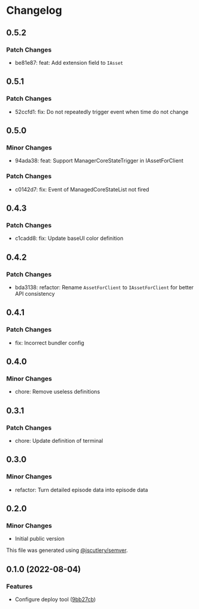 # Changelog

## 0.5.2

### Patch Changes

- be81e87: feat: Add extension field to `IAsset`

## 0.5.1

### Patch Changes

- 52ccfd1: fix: Do not repeatedly trigger event when time do not change

## 0.5.0

### Minor Changes

- 94ada38: feat: Support ManagerCoreStateTrigger in IAssetForClient

### Patch Changes

- c0142d7: fix: Event of ManagedCoreStateList not fired

## 0.4.3

### Patch Changes

- c1cadd8: fix: Update baseUI color definition

## 0.4.2

### Patch Changes

- bda3138: refactor: Rename `AssetForClient` to `IAssetForClient` for better API consistency

## 0.4.1

### Patch Changes

- fix: Incorrect bundler config

## 0.4.0

### Minor Changes

- chore: Remove useless definitions

## 0.3.1

### Patch Changes

- chore: Update definition of terminal

## 0.3.0

### Minor Changes

- refactor: Turn detailed episode data into episode data

## 0.2.0

### Minor Changes

- Initial public version

This file was generated using [@jscutlery/semver](https://github.com/jscutlery/semver).

## 0.1.0 (2022-08-04)

### Features

- Configure deploy tool ([9bb27cb](https://github.com/recative/recative-system/commit/9bb27cb7512d097b7d4e385876db3e90a8da24ec))
